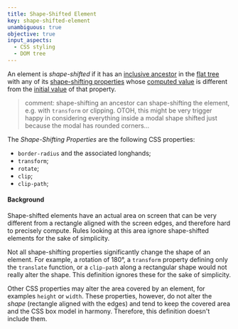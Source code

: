 ```yaml
---
title: Shape-Shifted Element
key: shape-shifted-element
unambiguous: true
objective: true
input_aspects:
  - CSS styling
  - DOM tree
---
```


An element is _shape-shifted_ if it has an [inclusive ancestor][] in the [flat tree][] with any of its [shape-shifting properties][] whose [computed value][] is different from the [initial value][] of that property.

> comment: shape-shifting an ancestor can shape-shifting the element, e.g. with `transform` or clipping. OTOH, this might be very trigger happy in considering everything inside a modal shape shifted just because the modal has rounded corners…

The <dfn id="shape-shifted-element:properties">Shape-Shifting Properties</dfn> are the following CSS properties:

- `border-radius` and the associated longhands;
- `transform`;
- `rotate`;
- `clip`;
- `clip-path`;

#### Background

Shape-shifted elements have an actual area on screen that can be very different from a rectangle aligned with the screen edges, and therefore hard to precisely compute. Rules looking at this area ignore shape-shifted elements for the sake of simplicity.

Not all shape-shifting properties significantly change the shape of an element. For example, a rotation of 180°, a `transform` property defining only the `translate` function, or a `clip-path` along a rectangular shape would not really alter the shape. This definition ignores these for the sake of simplicity.

Other CSS properties may alter the area covered by an element, for examples `height` or `width`. These properties, however, do not alter the _shape_ (rectangle aligned with the edges) and tend to keep the covered area and the CSS box model in harmony. Therefore, this definition doesn't include them.

[inclusive ancestor]: https://dom.spec.whatwg.org/#concept-tree-inclusive-ancestor 'DOM Definition of Inclusive Ancestor'
[computed value]: https://www.w3.org/TR/css-cascade-5/#computed-value 'CSS definition of computed value'
[flat tree]: https://drafts.csswg.org/css-scoping/#flat-tree 'CSS Definition of flat tree'
[initial value]: https://www.w3.org/TR/css-cascade-5/#initial-value 'CSS definition of initial value'
[shape-shifting properties]: #shape-shifted-element:properties
